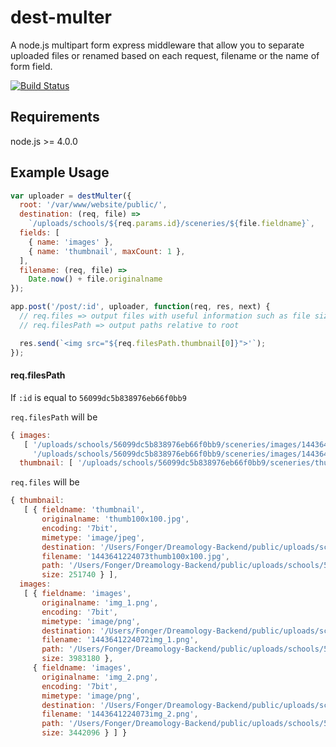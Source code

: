 # dest-multer

A node.js multipart form express middleware that allow you to separate uploaded
files or renamed based on each request, filename or the name of form field.

[![Build Status](https://travis-ci.org/Fonger/dest-multer.svg?branch=master)](https://travis-ci.org/Fonger/dest-multer)

## Requirements
node.js >= 4.0.0

## Example Usage

```js
var uploader = destMulter({
  root: '/var/www/website/public/',
  destination: (req, file) =>
    `/uploads/schools/${req.params.id}/sceneries/${file.fieldname}`,
  fields: [
    { name: 'images' },
    { name: 'thumbnail', maxCount: 1 },
  ],
  filename: (req, file) =>
    Date.now() + file.originalname
});

app.post('/post/:id', uploader, function(req, res, next) {
  // req.files => output files with useful information such as file size
  // req.filesPath => output paths relative to root

  res.send(`<img src="${req.filesPath.thumbnail[0]}">'`);
});
```

#### req.filesPath

If `:id` is equal to `56099dc5b838976eb66f0bb9`

`req.filesPath` will be

```js
{ images:
   [ '/uploads/schools/56099dc5b838976eb66f0bb9/sceneries/images/1443641224072img_1.png',
     '/uploads/schools/56099dc5b838976eb66f0bb9/sceneries/images/1443641224073img_2.png' ],
  thumbnail: [ '/uploads/schools/56099dc5b838976eb66f0bb9/sceneries/thumbnail/1443641224073thumb100x100.jpg' ] }
```

`req.files` will be

```js
{ thumbnail:
   [ { fieldname: 'thumbnail',
       originalname: 'thumb100x100.jpg',
       encoding: '7bit',
       mimetype: 'image/jpeg',
       destination: '/Users/Fonger/Dreamology-Backend/public/uploads/schools/56099dc5b838976eb66f0bb9/sceneries/thumbnail',
       filename: '1443641224073thumb100x100.jpg',
       path: '/Users/Fonger/Dreamology-Backend/public/uploads/schools/56099dc5b838976eb66f0bb9/sceneries/thumbnail/1443641224073thumb100x100.jpg',
       size: 251740 } ],
  images:
   [ { fieldname: 'images',
       originalname: 'img_1.png',
       encoding: '7bit',
       mimetype: 'image/png',
       destination: '/Users/Fonger/Dreamology-Backend/public/uploads/schools/56099dc5b838976eb66f0bb9/sceneries/images',
       filename: '1443641224072img_1.png',
       path: '/Users/Fonger/Dreamology-Backend/public/uploads/schools/56099dc5b838976eb66f0bb9/sceneries/images/1443641224072img_1.png',
       size: 3983180 },
     { fieldname: 'images',
       originalname: 'img_2.png',
       encoding: '7bit',
       mimetype: 'image/png',
       destination: '/Users/Fonger/Dreamology-Backend/public/uploads/schools/56099dc5b838976eb66f0bb9/sceneries/images',
       filename: '1443641224073img_2.png',
       path: '/Users/Fonger/Dreamology-Backend/public/uploads/schools/56099dc5b838976eb66f0bb9/sceneries/images/1443641224073img_2.png',
       size: 3442096 } ] }
```
